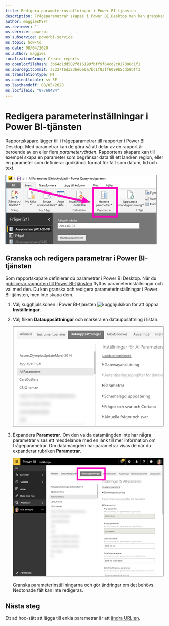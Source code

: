 ```yaml
---
title: Redigera parameterinställningar i Power BI-tjänsten
description: Frågeparametrar skapas i Power BI Desktop men kan granskas och uppdateras i Power BI-tjänsten
author: maggiesMSFT
ms.reviewer: ''
ms.service: powerbi
ms.subservice: powerbi-service
ms.topic: how-to
ms.date: 08/04/2020
ms.author: maggies
LocalizationGroup: Create reports
ms.openlocfilehash: 3b64c1dd502fd16199fbff9f64cd2c017006d1f1
ms.sourcegitcommit: a7227f6d3236e6e0a7bc1f83ff6099b5cd58bff3
ms.translationtype: HT
ms.contentlocale: sv-SE
ms.lasthandoff: 08/05/2020
ms.locfileid: "87768484"
---
```

# <a name="edit-parameter-settings-in-the-power-bi-service"></a>Redigera parameterinställningar i Power BI-tjänsten
Rapportskapare lägger till i frågeparametrar till rapporter i Power BI Desktop. Med parametrar kan de göra så att delar av en rapport är beroende av en eller flera *parametervärden*. Rapportens skapare kan till exempel skapa en parameter som begränsar data till ett land/en region, eller en parameter som definierar godkända format för fält som datum, tid och text.

![Start-fliken med alternativet Hantera parametrar i Desktop](media/service-parameters/power-bi-manage-parameters.png)

## <a name="review-and-edit-parameters-in-power-bi-service"></a>Granska och redigera parametrar i Power BI-tjänsten

Som rapportskapare definierar du parametrar i Power BI Desktop. När du [publicerar rapporten till Power BI-tjänsten](../create-reports/desktop-upload-desktop-files.md) flyttas parameterinställningar och val med den. Du kan granska och redigera parameterinställningar i Power BI-tjänsten, men inte skapa dem.

1. Välj kugghjulsikonen i Power BI-tjänsten ![kugghjulsikon](media/service-parameters/power-bi-cog.png) för att öppna **Inställningar**.

2. Välj fliken **Datauppsättningar** och markera en datauppsättning i listan. 
    
    ![Fönstret Inställningar med fliken Datauppsättningar markerad](media/service-parameters/power-bi-select-dataset2.png)

3. Expandera **Parametrar**.  Om den valda datamängden inte har några parametrar visas ett meddelande med en länk till mer information om frågeparametrar. Om datamängden har parametrar visas de när du expanderar rubriken **Parametrar**. 

    ![Fönstret Inställningar med Parametrar expanderat](media/service-parameters/power-bi-settings.png)

    Granska parameterinställningarna och gör ändringar om det behövs. Nedtonade fält kan inte redigeras. 


## <a name="next-steps"></a>Nästa steg
Ett ad hoc-sätt att lägga till enkla parametrar är att [ändra URL:en](../collaborate-share/service-url-filters.md).
